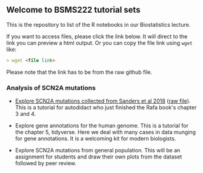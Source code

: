 ## Welcome to BSMS222 tutorial sets

This is the repository to list of the R notebooks in our Biostatistics lecture. 

If you want to access files, please click the link below. It will direct to the link you can preview a html output. Or you can copy the file link using `wget` like: 

```markdown
> wget <file link>
```

Please note that the link has to be from the raw github file.

### Analysis of SCN2A mutations 

- [Explore SCN2A mutations collected from Sanders et al 2018](https://htmlpreview.github.io/?https://github.com/joonan30/bsms222_123_an/blob/master/analyze_scn2a_mutations.nb.html) ([raw file](https://github.com/joonan30/bsms222_123_an/blob/master/analyze_scn2a_mutations.Rmd)). This is a tutorial for autodidact who just finished the Rafa book's chapter 3 and 4.  

- Explore gene annotations for the human genome. This is a tutorial for the chapter 5, tidyverse. Here we deal with many cases in data munging for gene annotations. It is a welcoming kit for modern biologists. 

- Explore SCN2A mutations from general population. This will be an assignment for students and draw their own plots from the dataset followed by peer review. 


